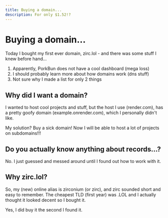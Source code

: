 ```yaml
---
title: Buying a domain...
description: For only $1.52!?
---
```


# Buying a domain...

Today I bought my first ever domain, zirc.lol - and there was some stuff I knew before hand...

1. Apparently, PorkBun does not have a cool dashboard (mega loss)
2. I should probably learn more about how domains work (dns stuff)
3. Not sure why I made a list for only 2 things

## Why did I want a domain?
I wanted to host cool projects and stuff, but the host I use (render.com), has a pretty goofy domain (example.onrender.com), which I personally didn't like.

My solution? Buy a sick domain! Now I will be able to host a lot of projects on subdomains!!!

## Do you actually know anything about records...?
No. I just guessed and messed around until I found out how to work with it.

## Why zirc.lol?
So, my (new) online alias is zirconium (or zirc), and zirc sounded short and easy to remember. The cheapest TLD (first year) was .LOL and I actually thought it looked decent so I bought it.

Yes, I did buy it the second I found it.
